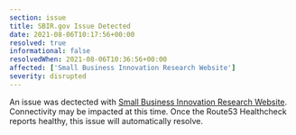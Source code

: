 ```yaml
---
section: issue
title: SBIR.gov Issue Detected
date: 2021-08-06T10:17:56+00:00
resolved: true
informational: false
resolvedWhen: 2021-08-06T10:36:56+00:00
affected: ['Small Business Innovation Research Website']
severity: disrupted
---
```

An issue was dectected with [Small Business Innovation Research Website](https://www.sbir.gov).  Connectivity may be impacted at this time.  Once the Route53 Healthcheck reports healthy, this issue will automatically resolve.
